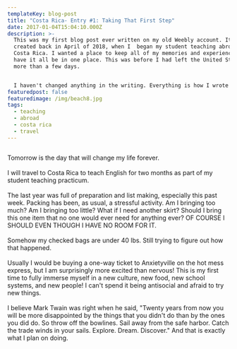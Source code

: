 ```yaml
---
templateKey: blog-post
title: "Costa Rica- Entry #1: Taking That First Step"
date: 2017-01-04T15:04:10.000Z
description: >-
  This was my first blog post ever written on my old Weebly account. It was
  created back in April of 2018, when I  began my student teaching abroad in
  Costa Rica. I wanted a place to keep all of my memories and experiences and
  have it all be in one place. This was before I had left the United States for
  more than a few days. 


  I haven't changed anything in the writing. Everything is how I wrote it in 2018. 
featuredpost: false
featuredimage: /img/beach8.jpg
tags:
  - teaching
  - abroad
  - costa rica
  - travel
---
```

![]()

Tomorrow is the day that will change my life forever.\
\
I will travel to Costa Rica to teach English for two months as part of my student teaching practicum.\
\
The last year was full of preparation and list making, especially this past week. Packing has been, as usual, a stressful activity. Am I bringing too much? Am I bringing too little? What if I need another skirt? Should I bring this one item that no one would ever need for anything ever? OF COURSE I SHOULD EVEN THOUGH I HAVE NO ROOM FOR IT.\
\
Somehow my checked bags are under 40 lbs. Still trying to figure out how that happened.\
\
Usually I would be buying a one-way ticket to Anxietyville on the hot mess express, but I am surprisingly more excited than nervous! This is my first time to fully immerse myself in a new culture, new food, new school systems, and new people! I can't spend it being antisocial and afraid to try new things.\
\
I believe Mark Twain was right when he said, "Twenty years from now you will be more disappointed by the things that you didn't do than by the ones you did do. So throw off the bowlines. Sail away from the safe harbor. Catch the trade winds in your sails. Explore. Dream. Discover." And that is exactly what I plan on doing.